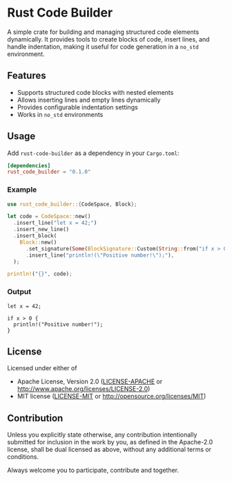 # Rust Code Builder

A simple crate for building and managing structured code elements dynamically. It provides tools to create blocks of code, insert lines, and handle indentation, making it useful for code generation in a `no_std` environment.

## Features
- Supports structured code blocks with nested elements
- Allows inserting lines and empty lines dynamically
- Provides configurable indentation settings
- Works in `no_std` environments

## Usage

Add `rust-code-builder` as a dependency in your `Cargo.toml`:
```toml
[dependencies]
rust_code_builder = "0.1.0"
```

### Example
```rust
use rust_code_builder::{CodeSpace, Block};

let code = CodeSpace::new()
  .insert_line("let x = 42;")
  .insert_new_line()
  .insert_block(
    Block::new()
      .set_signature(Some(BlockSignature::Custom(String::from("if x > 0"))))
      .insert_line("println!(\"Positive number!\");"),
  );

println!("{}", code);
```

### Output
```
let x = 42;

if x > 0 {
  println!("Positive number!");
}

```

## License

Licensed under either of

- Apache License, Version 2.0
  ([LICENSE-APACHE](LICENSE-APACHE) or <http://www.apache.org/licenses/LICENSE-2.0>)
- MIT license
  ([LICENSE-MIT](LICENSE-MIT) or <http://opensource.org/licenses/MIT>)

## Contribution

Unless you explicitly state otherwise, any contribution intentionally submitted
for inclusion in the work by you, as defined in the Apache-2.0 license, shall be
dual licensed as above, without any additional terms or conditions.

Always welcome you to participate, contribute and together.
